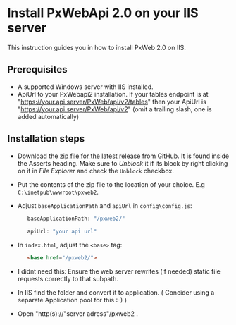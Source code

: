 # Install PxWebApi 2.0 on your IIS server
This instruction guides you in how to install PxWeb 2.0 on IIS.

## Prerequisites
- A supported Windows server with IIS installed. 
- ApiUrl to your PxWebapi2 installation.
  If your tables endpoint is at "https://your.api.server/PxWeb/api/v2/tables"
  then your ApiUrl is "https://your.api.server/PxWeb/api/v2"  (omit a trailing slash, one is added automatically)

## Installation steps
- Download the [zip file for the latest release](https://github.com/pxtools/PxWeb2/releases/latest) from GitHub.
  It is found inside the Asserts heading.
  Make sure to _Unblock_ it if its block by right clicking on it in _File Explorer_ and check the `Unblock` checkbox.
- Put the contents of the zip file to the location of your choice. E.g `C:\inetpub\wwwroot\pxweb2`.
- Adjust `baseApplicationPath` and `apiUrl` in `config\config.js`:

   ```js
      baseApplicationPath: "/pxweb2/"
      
      apiUrl: "your api url"
   ```

- In `index.html`, adjust the `<base>` tag:

   ```html
      <base href="/pxweb2/">
   ```

- I didnt need this: Ensure the web server rewrites (if needed) static file requests correctly to that subpath.

- In IIS find the folder and convert it to application. ( Concider using a separate Application pool for this :-) )

- Open "http(s)://"server adress"/pxweb2 . 
